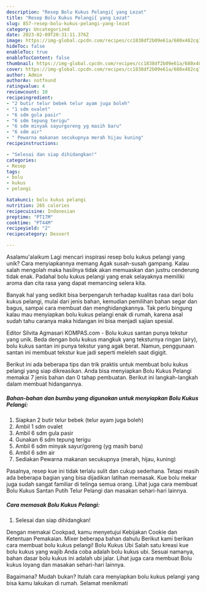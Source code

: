 ```yaml
---
description: "Resep Bolu Kukus Pelangi{ yang Lezat"
title: "Resep Bolu Kukus Pelangi{ yang Lezat"
slug: 857-resep-bolu-kukus-pelangi-yang-lezat
category: Uncategorized
date: 2023-02-09T20:31:11.376Z
image: https://img-global.cpcdn.com/recipes/cc1838df2b09e61a/680x482cq70/bolu-kukus-pelangi-foto-resep-utama.jpg
hideToc: false
enableToc: true
enableTocContent: false
thumbnail: https://img-global.cpcdn.com/recipes/cc1838df2b09e61a/680x482cq70/bolu-kukus-pelangi-foto-resep-utama.jpg
cover: https://img-global.cpcdn.com/recipes/cc1838df2b09e61a/680x482cq70/bolu-kukus-pelangi-foto-resep-utama.jpg
author: Admin
authorAv: notfound
ratingvalue: 4
reviewcount: 10
recipeingredient:
- "2 butir telur bebek telur ayam juga boleh"
- "1 sdm ovalet"
- "6 sdm gula pasir"
- "6 sdm tepung terigu"
- "6 sdm minyak sayurgoreng yg masih baru"
- "6 sdm air"
- " Pewarna makanan secukupnya merah hijau kuning"
recipeinstructions:

- "Selesai dan siap dihidangkan!"
categories:
- Resep
tags:
- bolu
- kukus
- pelangi

katakunci: bolu kukus pelangi 
nutrition: 265 calories
recipecuisine: Indonesian
preptime: "PT17M"
cooktime: "PT44M"
recipeyield: "2"
recipecategory: Dessert

---
```



Asalamu'alaikum Lagi mencari inspirasi resep bolu kukus pelangi yang unik? Cara menyiapkannya memang Agak susah-susah gampang. Kalau salah mengolah maka hasilnya tidak akan memuaskan dan justru cenderung tidak enak. Padahal bolu kukus pelangi yang enak selayaknya memiliki aroma dan cita rasa yang dapat memancing selera kita.


Banyak hal yang sedikit bisa berpengaruh terhadap kualitas rasa dari bolu kukus pelangi, mulai dari jenis bahan, kemudian pemilihan bahan segar dan bagus, sampai cara membuat dan menghidangkannya. Tak perlu bingung kalau mau menyiapkan bolu kukus pelangi enak di rumah, karena asal sudah tahu caranya maka hidangan ini bisa menjadi sajian spesial.

Editor Silvita Agmasari KOMPAS.com - Bolu kukus santan punya tekstur yang unik. Beda dengan bolu kukus mangkuk yang teksturnya ringan (airy), bolu kukus santan ini punya tekstur yang agak berat. Namun, penggunaan santan ini membuat tekstur kue jadi seperti meleleh saat digigit.


Berikut ini ada beberapa tips dan trik praktis untuk membuat bolu kukus pelangi yang siap dikreasikan. Anda bisa menyiapkan Bolu Kukus Pelangi memakai 7 jenis bahan dan 0 tahap pembuatan. Berikut ini langkah-langkah dalam membuat hidangannya.

<!--inarticleads1-->

##### Bahan-bahan dan bumbu yang digunakan untuk menyiapkan Bolu Kukus Pelangi:

1. Siapkan 2 butir telur bebek (telur ayam juga boleh)
1. Ambil 1 sdm ovalet
1. Ambil 6 sdm gula pasir
1. Gunakan 6 sdm tepung terigu
1. Ambil 6 sdm minyak sayur/goreng (yg masih baru)
1. Ambil 6 sdm air
1. Sediakan  Pewarna makanan secukupnya (merah, hijau, kuning)


Pasalnya, resep kue ini tidak terlalu sulit dan cukup sederhana. Tetapi masih ada beberapa bagian yang bisa dijadikan latihan memasak. Kue bolu mekar juga sudah sangat familiar di telinga semua orang. Lihat juga cara membuat Bolu Kukus Santan Putih Telur Pelangi dan masakan sehari-hari lainnya. 

<!--inarticleads2-->

##### Cara memasak Bolu Kukus Pelangi:


1. Selesai dan siap dihidangkan!

Dengan memakai Cookpad, kamu menyetujui Kebijakan Cookie dan Ketentuan Pemakaian. Mixer beberapa bahan dahulu Berikut kami berikan cara membuat bolu kukus pelangi! Bolu Kukus Ubi Salah satu kreasi kue bolu kukus yang wajib Anda coba adalah bolu kukus ubi. Sesuai namanya, bahan dasar bolu kukus ini adalah ubi jalar. Lihat juga cara membuat Bolu kukus loyang dan masakan sehari-hari lainnya. 

Bagaimana? Mudah bukan? Itulah cara menyiapkan bolu kukus pelangi yang bisa kamu lakukan di rumah. Selamat menikmati
